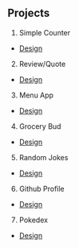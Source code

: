 ## Projects

1. Simple Counter

- [Design](https://vanilla-js-basic-project-2-simple-counter.netlify.app/)

2. Review/Quote

- [Design](https://vanilla-js-basic-project-3-reviews.netlify.app/)

3. Menu App

- [Design](https://vanilla-js-basic-project-8-menu.netlify.app/)

4. Grocery Bud

- [Design](https://vannilla-js-basic-project-14-grocery-bud.netlify.app/)

5. Random Jokes

- [Design](https://ajax-basic-projects-random-jokes.netlify.app/)

6. Github Profile

- [Design](https://50projects50days.com/projects/github-profiles/)

7. Pokedex

- [Design](https://50projects50days.com/projects/pokedex/)
